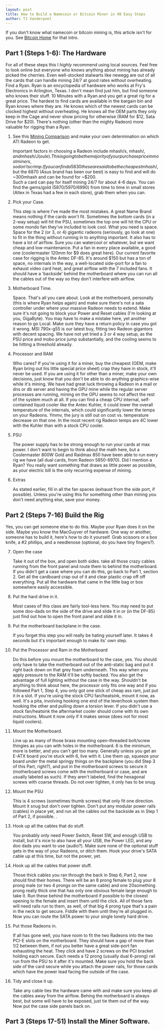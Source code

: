 ```yaml
--- 
layout: post
title: How to Build a Namecoin or Bitcoin Miner in 98 Easy Steps
author: TJ Vanderpoel
---
```

If you don't know what namecoin or bitcoin mining is, this article isn't for you.  See [Bitcoin Home](http://bitcoin.org) for that intro.

## Part 1 (Steps 1-6): The Hardware

For all of these steps this I _highly_ recommend using local sources.  Feel free to look online but everyone who knows anything 
about mining has already picked the cherries.   Even well-stocked stalwarts like newegg are out of all the cards that can 
handle mining 24/7 at good rates without overheating.  Find a Ryan.  Ryan is an encyclopedia of hardware who works at Fry's 
Electronics in Arlington, Texas.  I don't mean find just him, but find someone who knows their stuff.  10 Minutes with a Ryan
and you get a great rig for a great price.  The hardest to find cards are available in the bargain bin and Ryan knows where they
are.  He knows which of the newest cards can be clocked highest without overheating.  He knows all the OEM parts they only keep
in the Cage and never show pricing for otherwise (RAM for $12, Sata Drive for $20).  There's nothing (other than the mighty
Radeon) more valuable for rigging than a Ryan.
   
1. See this [Mining Comparison](https://en.bitcoin.it/wiki/Mining_hardware_comparison) and make your own determination on which ATI Radeon to get.
   
   Important factors in choosing a Radeon include mhash/s, mhash/$, and mhash/J(oule). This is going to be the majority
   of your purchase price in most miners, so don't scrimp.  If you can find a 5830 these are said to be the cheapest
   mhash/$, but the 6870 (Asus brand has been our best) is easy to find and will do ~300mhash and can be found for ~$200.  
   Such a card can pay for itself mining 24/7 for about 4-6 days.  You can find the gems/gold (5870/5970/6990) from time
   to time in small stores (Altex in Texas had a few in each store), grab them when you can.

2. Pick your Case.  

   This step is where I've made the most mistakes.  A great Name Brand means nothing if the cards won't fit.  Sometimes the
   bottom cards (in a 2-way setup) will hit the PSU, sometimes the top one will hit the CPU or some mondo fan they've included
   to look cool.  What you need is space.  Space for the 2 (or 3, or 4) gigantic radeons (seriously, go look at one) to fit in the
   thing without running in to anything important.  It also has to have a lot of airflow.  Sure you can watercool or whatever, but
   we want cheap and low-maintenance.  Put a fan in every place available, a good one (coolermaster 120mm for $9 does great here).
   Our current favorite case for rigging is the Antec DF-85.  It's around $150 but has a ton of space, no internals in the way, a
   well-located side-port for a fan to exhaust video card heat, and great airflow with the 7 included fans.  It should have a
   'backside' behind the motherboard where you can run all the cables out of the way so they don't interfere with airflow.

3. Motherboard Time.

   Space.  That's all you care about.  Look at the motherboard, personally (this is where Ryan helps again) and make sure there's
   not a sata controller under where your massive Radeon needs to extend.  Make sure it's not going to block your Power and Reset
   cables (I'm looking at you, GigaByte).  You may have to make a mistake here, yet another reason to go Local.  Make sure they
   have a return policy in case you got it wrong.  MSI 790x-g55 is our latest buy, fitting two Radeon gigantors with decent spacing.
   We have not yet tried a 3 or 4 way setup, as the PSU price and mobo price jump substantially, and the cooling seems to be hitting
   a threshold already.

4. Processor and RAM

   Who cares?  If you're using it for a miner, buy the cheapest (OEM, make Ryan bring out his little special price sheet) crap they have
   in stock, it'll never be used.  If you are using it for other than a miner, make your own decisions, just know that you don't be able
   to do anything graphics-wise while it's mining.  We have had great luck throwing a Radeon in a mail or dns or db server and having
   the GPU mine while the regular server processes are running, mining on the GPU seems to not affect the rest of the system much at all.
   If you can find a cheap CPU internal, self-contained liquid cooler like the Antec Kuhler, it could lower the overall temperature of
   the internals, which could significantly lower the temps on your Radeons.  Ymmv, the jury is still out on cost vs. temperature decrease
   on that one.  In the most recent rig Radeon temps are 4C lower with the Kuhler than with a stock CPU cooler.

5. PSU

   The power supply has to be strong enough to run your cards at max power.  I don't want to begin to think about the math here, but a 
   Coolermaster 800W Gold and Raidmax 850 have been able to run every rig we have (all dual cards, from Radeon 5850-6970).  Did I mention
   a Ryan?  You really want something that draws as little power as possible, as your electric bill is the only recurring expense of mining.

6. Extras

   As stated earlier, fill in all the fan spaces (exhaust from the side port, if possible).  Unless you're using this for something other than
   mining you don't need anything else, save your money.

    
## Part 2 (Steps 7-16) Build the Rig

Yes, you can get someone else to do this.  Maybe your Ryan does it on the side.  Maybe you know the MacGuyver of hardware.  One way or another,
someone has to build it, here's how to do it yourself.  Grab scissors or a box knife, a #2 phillips,  and a needlenose (optional, do you have tiny fingers?).

7. Open the case

   Take it out of the box, and open both sides.  take all those crazy cables running from the front panel and route them to behind the motherboard.
   If you didn't get a case where you can do this, go back to Part 1, section 2.  Get all the cardboard crap out of it and clear plastic crap off
   off everything.  Put all the hardware that came in the little bag or box somewhere easily accessible.  

8. Put the hard drive in it.

   Most cases of this class are fairly tool-less here.  You may need to put some doo-dads on the side of the drive and slide it in or (in the DF-85)
   just find out how to open the front panel and slide it in.

9. Put the motherboard backplane in the case.
  
   If you forget this step you will really be hating yourself later.  It takes 4 seconds but it's important enough to make its' own step.

10. Put the Processor and Ram in the Motherboard

    Do this before you mount the motherboard to the case, yes.  You should only have to take the motherboard out of the anti-static bag and
    put it right back down on that grey foam underneath.  This way when you apply pressure to the RAM it'll be softly backed.  You also
    get the advantage of full lighting without the case in the way.  Shouldn't be anything to think about here, the processor only fits one 
    way and if you followed Part 1, Step 4, you only got one stick of cheap ass ram, just put it in a slot.  If you're using the stock CPU
    fan/heatsink, mount it now, as well.  It's a pita, involving hooking one end of the lever/hook system then hooking the other and pulling
    down a torsion lever.  If you didn't use a stock fan/heatsink the aftermarket cooler should come with its own instructions.  Mount it now
    only if it makes sense (does not for most liquid coolers).

11. Mount the Motherboard.

    Line up as many of those brass mounting open-threaded bolt/screw thingies as you can with holes in the motherboard.  6 is the minimum, more
    is better, and you can't get too many.  Generally unless you get an E-ATX board you're stuck with 6, live with it.  Line them up, squeeze
    your board _under_ the metal springy things on the backplane (you did Step 3 of this Part, right?), and put in the motherboard screws to secure
    it (motherboard screws come with the motherboard or case, and are usually labeled as such).  If they aren't labeled, find the hexagonal screws
    with coarse threads.  Do not over tighten, it only has to be snug.

12. Mount the PSU

    This is 4 screws (sometimes thumb screws) that only fit one direction.  Mount it snug but don't over tighten.  Don't put any modular power
    rails (cables) in place yet, and run all the cables out the backside as in Step 1 of Part 2, if possible.
    .
13. Hook up all the cables that do stuff.

    You probably only need Power Switch, Reset SW, and enough USB to install, but it's nice to also have all your USB, the Power LED, and
    any doo dads you want to use (audio?).  Make sure none of the optional stuff gets in the way of your Radeons, or ditch them.  Hook your drive's
    SATA cable up at this time, but not the power, yet.

14. Hook up all the cables that power stuff.

    Those thick cables you ran through the back in Step 6, Part 2, now should find their homes.  There will be an 8 prong female to plug your 8 prong
    male (or two 4 prongs on the same cable) and one 20something prong really thick one that has only one obvious female large enough to take it.  Run these
    behind the motherboard if possible to the closest opening to the female and insert them until the click.  All of those fans will need rails run to them, 
    as well, of that big 4 prong type that's a pain in the neck to get secure.  Fiddle with them until they're all plugged in.  Now you can route the SATA
    power to your single lonely hard drive.

15. Put those Radeons in.

    If all has gone well, you have room to fit the two Radeons into the two PCI-E slots on the motherboard.  They should have a gap of more than 1/2 between them,
    if not you better have a great side-port fan exhausting the heat.  They click and have 2 screws on the PCI bracket holding each secure.  Each needs a 12 prong
    (usually dual 6-prong) rail run from the PSU to it after it's mounted.  Make sure you hold the back side of the card secure while you attach the power rails, 
    for those cards which have the power lead facing the outside of the case.

16. Tidy and close it up.
  
    Take any cable ties the hardware came with and make sure you keep all the cables away from the airflow.  Behing the motherboard is always best, but some will
    have to be exposed, just tie them out of the way.  Now put the case side panels back on.

##  Part 3 (Steps 17-51) Install the Miner Software.
     
